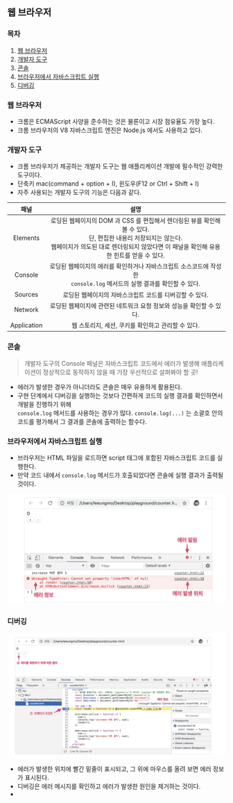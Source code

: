 ## 웹 브라우저

### 목차

1. [웹 브라우저](#웹-브라우저)
2. [개발자 도구](#개발자-도구)
3. [콘솔](#콘솔)
4. [브라우저에서 자바스크립트 실행](#브라우저에서-자바스크립트-실행)
5. [디버깅](#디버깅)


### 웹 브라우저

- 크롬은 ECMAScript 사양을 준수하는 것은 물론이고 시장 점유율도 가장 높다.
- 크롬 브라우저의 V8 자바스크립트 엔진은 Node.js 에서도 사용하고 있다.

### 개발자 도구

- 크롬 브라우저가 제공하는 개발자 도구는 웹 애플리케이션 개발에 필수적인 강력한 도구이다.
- 단축키 mac(command + option + I), 윈도우(F12 or Ctrl + Shift + I)
- 자주 사용되는 개발자 도구의 기능은 다음과 같다.

|     패널      |                                                               설명                                                                |
|:-----------:|:-------------------------------------------------------------------------------------------------------------------------------:|
|  Elements   | 로딩된 웹페이지의 DOM 과 CSS 를 편집해서 렌더링된 뷰를 확인해 볼 수 있다.<br/>단, 편집한 내용리 저장되지는 않는다.<br/>웹페이지가 의도된 대로 렌더링되지 않았다면 이 패널을 확인해 유용한 힌트를 얻을 수 있다. |
|   Console   |                          로딩된 웹페이지의 에러를 확인하거나 자바스크립트 소스코드에 작성한 <br/>`console.log` 메서드의 실행 결과를 확인할 수 있다.                          |
|   Sources   |                                                 로딩된 웹페이지의 자바스크립트 코드를 디버깅할 수 있다.                                                 |
|   Network   |                                             로딩된 웹페이지에 관련된 네트워크 요청 정보와 성능을 확인할 수 있다.                                             |
| Application |                                                 웹 스토리지, 세션, 쿠키를 확인하고 관리할 수 있다.                                                  |


### 콘솔

> 개발자 도구의 Console 패널은 자바스크립트 코드에서 에러가 발생해 애플리케이션이 정상적으로 동작하지 않을 때 가장 우선적으로 살펴봐야 할 곳!

- 에러가 발생한 경우가 아니더라도 콘솔은 매우 유용하게 활용된다.
- 구현 단계에서 디버깅을 실행하는 것보다 간편하게 코드의 실행 결과를 확인하면서 개발을 진행하기 위해    
  `console.log` 메서드를 사용하는 경우가 많다. `console.log(...)` 는 소괄호 안의 코드를 평가해서 그 결과를 콘솔에 출력하는 함수다.

### 브라우저에서 자바스크립트 실행

- 브라우저는 HTML 파일을 로드하면 script 태그에 포함된 자바스크립트 코드를 실행한다.
- 만약 코드 내에서 `console.log` 메서드가 호출되었다면 콘솔에 실행 결과가 출력될 것이다.

![콘솔 에러 발생](../../assets/chapter03/에러%20발생(콘솔).png)

### 디버깅

![Sources 패널](../../assets/chapter03/Sources%20패널.png)

- 에러가 발생한 위치에 빨간 밑줄이 표시되고, 그 위에 마우스를 올려 보면 에러 정보가 표시된다.
- 디버깅은 에러 메시지를 확인하고 에러가 발생한 원인을 제거하는 것이다.
- 

